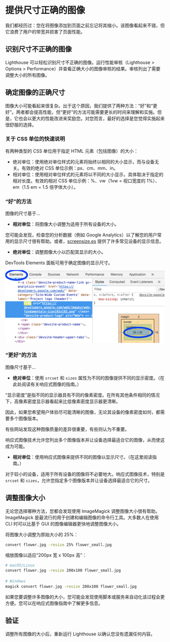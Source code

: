 # 提供尺寸正确的图像

我们都经历过：您在将图像添加到页面之前忘记将其缩小。该图像看起来不错，但它浪费了用户的带宽并损害了页面性能。

## 识别尺寸不正确的图像

Lighthouse 可以轻松识别尺寸不正确的图像。运行性能审核（Lighthouse > Options > Performance）并查看正确大小的图像审核的结果。审核列出了需要调整大小的所有图像。

## 确定图像的正确尺寸

图像大小可能看起来很复杂。出于这个原因，我们提供了两种方法：“好”和“更好”。两者都会提高性能，但“更好”的方法可能需要更长的时间来理解和实施。但是，它也会以更大的性能改进来奖励您。对您而言，最好的选择是您觉得实施起来很舒服的选择。

### 关于 CSS 单位的快速说明

有两种类型的 CSS 单位用于指定 HTML 元素（包括图像）的大小：

- 绝对单位：使用绝对单位样式的元素将始终以相同的大小显示，而与设备无关。有效的绝对 CSS 单位示例：px、cm、mm、in。
- 相对单位：使用相对单位样式的元素将以不同的大小显示，具体取决于指定的相对长度。有效的相对 CSS 单位示例：%、vw（1vw = 视口宽度的 1%）、em（1.5 em = 1.5 倍字体大小）。

### “好”的方法

图像的尺寸基于...

- **相对单位**：将图像大小调整为适用于所有设备的大小。

您可能会发现，检查您的分析数据（例如 Google Analytics）以了解您的用户常用的显示尺寸很有帮助。或者，[screensize.es](https://screensiz.es/) 提供了许多常见设备的显示信息。

- **绝对单位**：调整图像大小以匹配其显示的大小。

DevTools Elements 面板可用于确定图像的显示尺寸。

![DevTools 元素的面板](./img/serve-images-with-correct-dimensions-1.png)

### “更好”的方法

图像尺寸基于...

- **绝对单位**：使用 `srcset` 和 `sizes` 属性为不同的图像提供不同的显示密度。（在此处阅读有关响应式图像的指南。）

“显示密度”是指不同的显示器具有不同的像素密度。在所有其他条件相同的情况下，高像素密度显示器看起来比低像素密度显示器更清晰。

因此，如果您希望用户体验尽可能清晰的图像，无论其设备的像素密度如何，都需要多个图像版本。

有些网站发现这种图像质量的差异很重要，有些则认为不重要。

响应式图像技术允许您列出多个图像版本并让设备选择最适合它的图像，从而使这成为可能。

- **相对单位**：使用响应式图像来提供不同的图像以显示尺寸。（在这里阅读指南。）

对于较小的设备，适用于所有设备的图像将不必要地大。响应式图像技术，特别是 `srcset` 和 `sizes`，允许您指定多个图像版本并让设备选择最适合它的尺寸。

## 调整图像大小

无论您选择哪种方法，您都会发现使用 ImageMagick 调整图像大小很有帮助。ImageMagick 是最流行的用于创建和编辑图像的命令行工具。大多数人在使用 CLI 时可以比基于 GUI 的图像编辑器更快地调整图像大小。

将图像大小调整为原始大小的 25%：

```bash
convert flower.jpg -resize 25% flower_small.jpg
```

缩放图像以适应“200px 宽 x 100px 高”：

```bash
# macOS/Linux
convert flower.jpg -resize 200x100 flower_small.jpg

# Windows
magick convert flower.jpg -resize 200x100 flower_small.jpg
```

如果您要调整许多图像的大小，您可能会发现使用脚本或服务来自动化该过程会更方便。您可以在响应式图像指南中了解更多信息。

## 验证

调整所有图像的大小后，重新运行 Lighthouse 以确认您没有遗漏任何内容。
